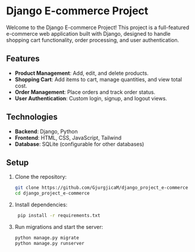 # Django E-commerce Project

Welcome to the Django E-commerce Project! This project is a full-featured e-commerce web application built with Django, designed to handle shopping cart functionality, order processing, and user authentication.

## Features

- **Product Management**: Add, edit, and delete products.
- **Shopping Cart**: Add items to cart, manage quantities, and view total cost.
- **Order Management**: Place orders and track order status.
- **User Authentication**: Custom login, signup, and logout views.

## Technologies

- **Backend**: Django, Python
- **Frontend**: HTML, CSS, JavaScript, Tailwind
- **Database**: SQLite (configurable for other databases)
  
## Setup

1. Clone the repository:
   ```bash
   git clone https://github.com/GjurgjicaM/django_project_e-commerce
   cd django_project_e-commerce

2. Install dependencies:
   ```bash
    pip install -r requirements.txt
3. Run migrations and start the server:
   ```bash
   python manage.py migrate
   python manage.py runserver
